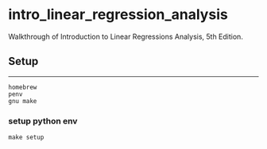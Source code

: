 # intro_linear_regression_analysis

Walkthrough of Introduction to Linear Regressions Analysis, 5th Edition.

## Setup
___

```agsl
homebrew
penv
gnu make
```

### setup python env

```agsl
make setup
```
